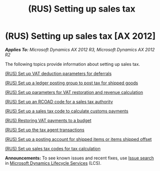﻿---
title: (RUS) Setting up sales tax
TOCTitle: (RUS) Setting up sales tax
ms:assetid: ae0f8ad3-1233-4f2a-b91b-f3290fa5c68f
ms:mtpsurl: https://technet.microsoft.com/en-us/library/JJ711514(v=AX.60)
ms:contentKeyID: 49387839
ms.date: 04/18/2014
mtps_version: v=AX.60
---

# (RUS) Setting up sales tax [AX 2012]


_**Applies To:** Microsoft Dynamics AX 2012 R3, Microsoft Dynamics AX 2012 R2_

The following topics provide information about setting up sales tax.

[(RUS) Set up VAT deduction parameters for deferrals](rus-set-up-vat-deduction-parameters-for-deferrals.md)

[(RUS) Set up a ledger posting group to post tax for shipped goods](rus-set-up-a-ledger-posting-group-to-post-tax-for-shipped-goods.md)

[(RUS) Set up parameters for VAT restoration and revenue calculation](rus-set-up-parameters-for-vat-restoration-and-revenue-calculation.md)

[(RUS) Set up an RCOAD code for a sales tax authority](rus-set-up-an-rcoad-code-for-a-sales-tax-authority.md)

[(RUS) Set up a sales tax code to calculate customs payments](rus-set-up-a-sales-tax-code-to-calculate-customs-payments.md)

[(RUS) Restoring VAT payments to a budget](rus-restoring-vat-payments-to-a-budget.md)

[(RUS) Set up the tax agent transactions](rus-set-up-the-tax-agent-transactions.md)

[(RUS) Set up a posting account for shipped items or items shipped offset](rus-set-up-a-posting-account-for-shipped-items-or-items-shipped-offset.md)

[(RUS) Set up sales tax codes for tax calculation](rus-set-up-sales-tax-codes-for-tax-calculation.md)

  
**Announcements:** To see known issues and recent fixes, use [Issue search](http://go.microsoft.com/fwlink/?linkid=389258) in [Microsoft Dynamics Lifecycle Services](http://go.microsoft.com/fwlink/?linkid=306505) (LCS).

